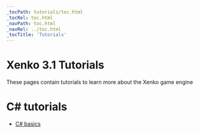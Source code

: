 ```yaml
---
_tocPath: tutorials/toc.html
_tocRel: toc.html
_navPath: toc.html
_navRel: ../toc.html
_tocTitle: 'Tutorials'
---
```


# Xenko 3.1 Tutorials
These pages contain tutorials to learn more about the Xenko game engine

# C# tutorials 
* [C# basics](csharpbeginner/index.md)